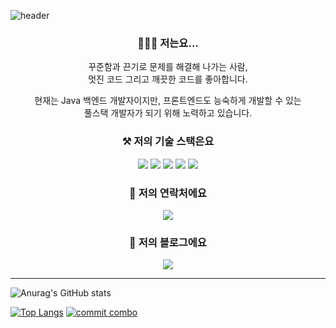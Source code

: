 ![header](https://capsule-render.vercel.app/api?type=Slice&color=1fff3c&height=300&section=header&text=Gunkim&fontSize=90)
<h3 align="center">🙋🏻‍♂️ 저는요...</h3>
<p align="center">
    꾸준함과 끈기로 문제를 해결해 나가는 사람,<br/>
    멋진 코드 그리고 깨끗한 코드를 좋아합니다.
</p>
<p align="center">
    현재는 Java 백엔드 개발자이지만, 프론트엔드도 능숙하게 개발할 수 있는<br/>
    풀스택 개발자가 되기 위해 노력하고 있습니다.
</p>

<h3 align="center">⚒️ 저의 기술 스택은요</h3>
<p align="center">
    <img src="https://img.shields.io/badge/Java-palegoldenrod?style=flat-square&logo=Java&logoColor=red"/>
    <img src="https://img.shields.io/badge/Spring-white?style=flat-square&logo=Spring&logoColor=white&color=6DB33F"/>
    <img src="https://img.shields.io/badge/JavaScript-white?style=flat-square&logo=JavaScript&logoColor=black&color=F7DF1E"/>
    <img src="https://img.shields.io/badge/React-white?style=flat-square&logo=React&logoColor=white&color=76ccff"/>
    <img src="https://img.shields.io/badge/Python-blue?style=flat-square&logo=Python&logoColor=white"/>
</p>
<h3 align="center">📮 저의 연락처에요</h3>
<p align="center">
    <a href="mailto:gunkim.dev@gmail.com">
        <img src="https://img.shields.io/badge/Gmail-d14836?style=flat-square&logo=Gmail&logoColor=white&link=mailto:gunkim.dev@gmail.com">
    </a>
</p>
<h3 align="center">📝 저의 블로그에요</h3>
<p align="center">
    <a href="https://gunlog.dev">
        <img src="http://img.shields.io/badge/-Tech%20Blog-655ced?style=flat&color=black&logo=github&link=https://gunlog.dev">
    </a>
</p>

<hr/>

![Anurag's GitHub stats](https://github-readme-stats.vercel.app/api?username=gunkims&show_icons=true&theme=radical)

[![Top Langs](https://github-readme-stats.vercel.app/api/top-langs/?username=gunkims&layout=compact&hide=html,css,scss)](https://github.com/anuraghazra/github-readme-stats)
[![commit combo](http://commitcombo.com/get?user=gunkims&theme=Depths-calendar)](https://github.com/devxb/commitcombo)
